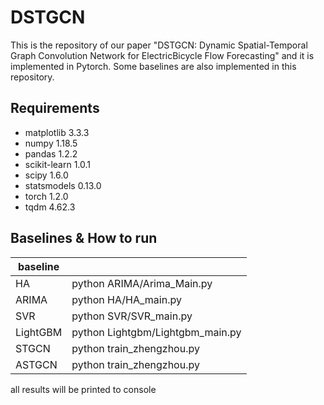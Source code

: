# DSTGCN
This is the repository of our paper "DSTGCN: Dynamic Spatial-Temporal Graph Convolution Network for ElectricBicycle Flow Forecasting" and it is implemented in Pytorch. Some baselines are also implemented in this repository.

## Requirements

* matplotlib			3.3.3
* numpy					1.18.5
* pandas				1.2.2
* scikit-learn			1.0.1
* scipy					1.6.0
* statsmodels			0.13.0
* torch					1.2.0
* tqdm					4.62.3

## Baselines & How to run
|  baseline   |   |
|  ----  | ----  |
| HA  | python ARIMA/Arima_Main.py |
| ARIMA  | python HA/HA_main.py |
| SVR  | python SVR/SVR_main.py |
| LightGBM  | python Lightgbm/Lightgbm_main.py |
| STGCN  | python train_zhengzhou.py |
| ASTGCN  | python train_zhengzhou.py |

all results will be printed to console












